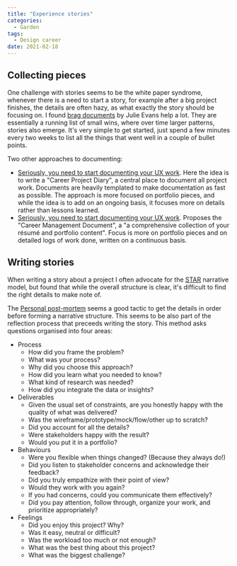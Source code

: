 ```yaml
---
title: "Experience stories"
categories:
  - Garden
tags:
  - Design career
date: 2021-02-18
---
```


## Collecting pieces

One challenge with stories seems to be the white paper syndrome, whenever there is a need to start a story, for example after a big project finishes, the details are often hazy, as what exactly the story should be focusing on. I found [brag documents](https://jvns.ca/blog/brag-documents/) by Julie Evans help a lot. They are essentially a running list of small wins, where over time larger patterns, stories also emerge. It's very simple to get started, just spend a few minutes every two weeks to list all the things that went well in a couple of bullet points.

Two other approaches to documenting:

 - [Seriously, you need to start documenting your UX work](https://www.invisionapp.com/inside-design/document-your-ux-work/). Here the idea is to write a "Career Project Diary", a central place to document all project work. Documents are heavily templated to make documentation as fast as possible. The approach is more focused on portfolio pieces, and while the idea is to add on an ongoing basis, it focuses more on details rather than lessons learned.
 - [Seriously, you need to start documenting your UX work](https://alistapart.com/article/the-career-management-document/). Proposes the "Career Management Document", a "a comprehensive collection of your résumé and portfolio content". Focus is more on portfolio pieces and on detailed logs of work done, written on a continuous basis.

## Writing stories

When writing a story about a project I often advocate for the [STAR](https://en.wikipedia.org/wiki/Situation,_task,_action,_result) narrative model, but found that while the overall structure is clear, it's difficult to find the right details to make note of.

The [Personal post-mortem](https://uxdesign.cc/personal-post-mortems-a-designers-checklist-for-every-ux-project-f1cc6828c35c) seems a good tactic to get the details in order before forming a narrative structure. This seems to be also part of the reflection process that preceeds writing the story. This method asks questions organised into four areas:

- Process
  - How did you frame the problem?
  - What was your process?
  - Why did you choose this approach?
  - How did you learn what you needed to know?
  - What kind of research was needed?
  - How did you integrate the data or insights?
- Deliverables
  - Given the usual set of constraints, are you honestly happy with the quality of what was delivered?
  - Was the wireframe/prototype/mock/flow/other up to scratch?
  - Did you account for all the details?
  - Were stakeholders happy with the result?
  - Would you put it in a portfolio?
- Behaviours
  - Were you flexible when things changed? (Because they always do!)
  - Did you listen to stakeholder concerns and acknowledge their feedback?
  - Did you truly empathize with their point of view?
  - Would they work with you again?
  - If you had concerns, could you communicate them effectively?
  - Did you pay attention, follow through, organize your work, and prioritize appropriately?
- Feelings
  - Did you enjoy this project? Why?
  - Was it easy, neutral or difficult?
  - Was the workload too much or not enough?
  - What was the best thing about this project?
  - What was the biggest challenge?

